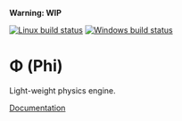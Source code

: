 __Warning: WIP__

[![Linux build status](https://travis-ci.org/jansegre/phi.svg?branch=master)](https://travis-ci.org/jansegre/phi)
[![Windows build status](https://ci.appveyor.com/api/projects/status/rw21grt3xdpmy9pm/branch/master?svg=true)](https://ci.appveyor.com/project/jansegre/phi/branch/master)

# Φ (Phi)

Light-weight physics engine.

[Documentation](http://jansegre.com/phi/phi)
